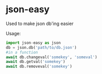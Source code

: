 # json-easy
Used to make json db'ing easier

Usage:
```py
import json-easy as json
db = json.db('path/to/db.json')
#in a function
await db.changeval('somekey', 'someval')
await db.getval('somekey')
await db.removeval('somekey')
```
